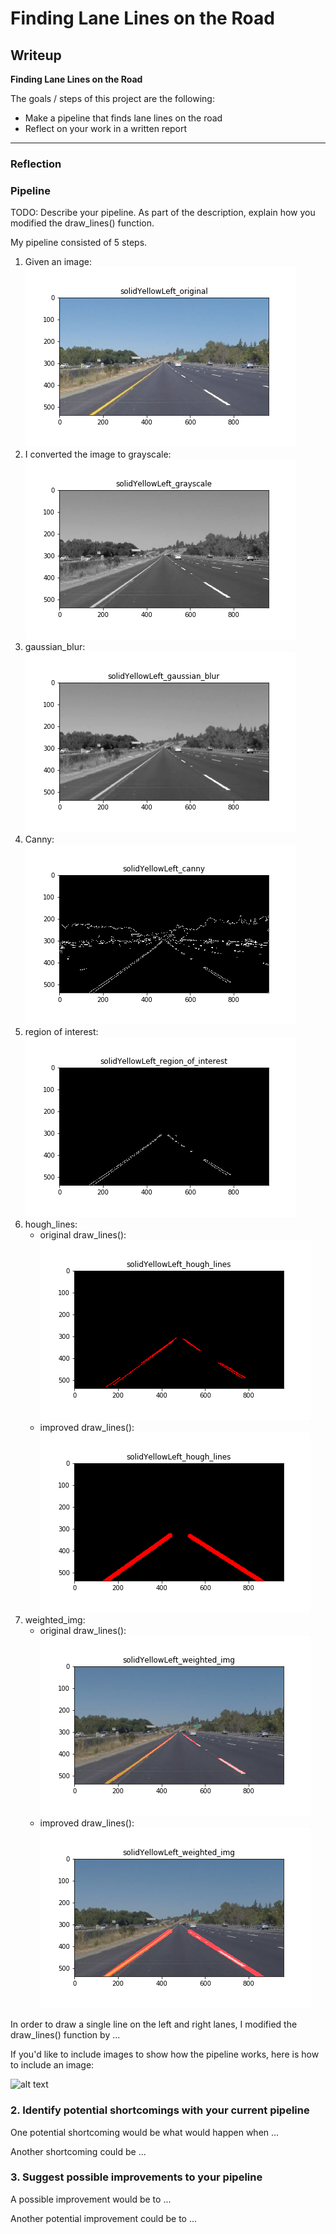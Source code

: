 # **Finding Lane Lines on the Road**

## Writeup

**Finding Lane Lines on the Road**

The goals / steps of this project are the following:
* Make a pipeline that finds lane lines on the road
* Reflect on your work in a written report


[//]: # (Image References)

[image1]: ./examples/grayscale.jpg "Grayscale"

---

### Reflection

### Pipeline

TODO: Describe your pipeline. As part of the description, explain how you modified the draw_lines() function.

My pipeline consisted of 5 steps.

1. Given an image:<br> ![original](test_images_output_improved/solidYellowLeft_original.png)
2. I converted the image to grayscale:<br> ![grayscale](test_images_output_improved/solidYellowLeft_grayscale.png)
3. gaussian_blur:<br> ![gaussian_blur](test_images_output_improved/solidYellowLeft_gaussian_blur.png)
4. Canny:<br> ![canny](test_images_output_improved/solidYellowLeft_canny.png)
5. region of interest:<br> ![region_of_interest](test_images_output_improved/solidYellowLeft_region_of_interest.png)
6. hough_lines:
   - original draw_lines():<br> ![hough_lines](test_images_output/solidYellowLeft_hough_lines.png)
   - improved draw_lines():<br>
 ![hough_lines](test_images_output_improved/solidYellowLeft_hough_lines.png)
 7. weighted_img:
    - original draw_lines():<br> ![weighted_img](test_images_output/solidYellowLeft_weighted_img.png)
    - improved draw_lines():<br> ![weighted_img](test_images_output_improved/solidYellowLeft_weighted_img.png)

In order to draw a single line on the left and right lanes, I modified the draw_lines() function by ...

If you'd like to include images to show how the pipeline works, here is how to include an image:

![alt text][image1]


### 2. Identify potential shortcomings with your current pipeline


One potential shortcoming would be what would happen when ...

Another shortcoming could be ...


### 3. Suggest possible improvements to your pipeline

A possible improvement would be to ...

Another potential improvement could be to ...
